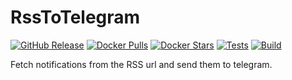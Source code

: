 # RssToTelegram

[![GitHub Release](https://img.shields.io/github/v/release/ricardotx/RssToTelegram?logo=github&label=Release)](https://github.com/ricardotx/RssToTelegram/releases)
[![Docker Pulls](https://img.shields.io/docker/pulls/ricardotx/rss-to-telegram?logo=docker&label=Pulls)](https://hub.docker.com/r/ricardotx/rss-to-telegram)
[![Docker Stars](https://img.shields.io/docker/stars/ricardotx/rss-to-telegram?logo=Docker&label=Stars)](https://hub.docker.com/r/ricardotx/rss-to-telegram)
[![Tests](https://github.com/ricardotx/RssToTelegram/workflows/Tests/badge.svg)](https://github.com/ricardotx/RssToTelegram/actions?query=workflow%3ATests)
[![Build](https://github.com/ricardotx/RssToTelegram/workflows/Build/badge.svg)](https://github.com/ricardotx/RssToTelegram/actions?query=workflow%3ABuild)


Fetch notifications from the RSS url and send them to telegram.
